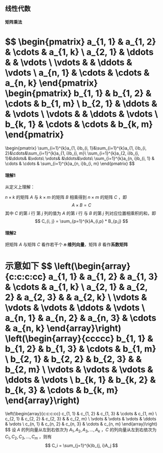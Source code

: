 ## 线性代数

#### 矩阵乘法


$$
\begin{pmatrix}
a_{1, 1} & a_{1, 2} & \cdots & a_{1, k} \\
a_{2, 1} & \ddots   &        & \vdots   \\
\vdots   &          & \ddots & \vdots   \\
a_{n, 1} & \cdots   & \cdots & a_{n, k} 
\end{pmatrix}
\begin{pmatrix}
b_{1, 1} & b_{1, 2} & \cdots & b_{1, m} \\
b_{2, 1} & \ddots   &        & \vdots   \\
\vdots   &          & \ddots & \vdots   \\
b_{k, 1} & \cdots   & \cdots & b_{k, m} 
\end{pmatrix}
=
\begin{pmatrix}
\sum_{i=1}^{k}a_{1, i}b_{i, 1}&\sum_{i=1}^{k}a_{1, i}b_{i, 2}&\cdots&\sum_{i=1}^{k}a_{1, i}b_{i, m}\\
\sum_{i=1}^{k}a_{2, i}b_{i, 1}&\ddots& &\vdots\\
\vdots& &\ddots&\vdots\\
\sum_{i=1}^{k}a_{n, i}b_{i, 1} & \cdots   & \cdots & \sum_{i=1}^{k}a_{n, i}b_{i, m} 
\end{pmatrix}
$$

#### 理解1

从定义上理解：

$n \times k$ 的矩阵 $A$ 与 $k \times m$ 的矩阵 $B$ 相乘得到 $n \times m$ 的矩阵 $C$ ，即
$$
A \times B = C
$$
其中 $C$ 的第 $i$ 行 第 $j$ 列的值为 $A$ 的第 $i$ 行 与 $B$ 的第 $j$ 列对应位置相乘积的和，即
$$
C_{i, j} = \sum_{p=1}^{k}A_{i,p} * B_{p,j}
$$

#### 理解2

把矩阵 $A$ 与矩阵 $C$ 看作若干个 **$n$ 维列向量**，矩阵 $B$ 看作**系数矩阵** 

示意如下
$$
\left(\begin{array}{c:c:c:cc}
a_{1, 1} & a_{1, 2} & a_{1, 3} & \cdots & a_{1, k} \\
a_{2, 1} & a_{2, 2} & a_{2, 3} &        & a_{2, k} \\
\vdots   & \vdots   & \vdots   & \ddots & \vdots   \\
a_{n, 1} & a_{n, 2} & a_{n, 3} & \cdots & a_{n, k} 
\end{array}\right)
\left(\begin{array}{ccccc}
b_{1, 1} & b_{1, 2} & b_{1, 3} & \cdots & b_{1, m} \\
b_{2, 1} & b_{2, 2} & b_{2, 3} &        & b_{2, m} \\
\vdots   & \vdots   & \vdots   & \ddots & \vdots   \\
b_{k, 1} & b_{k, 2} & b_{k, 3} & \cdots & b_{k, m} 
\end{array}\right)
=
\left(\begin{array}{c:c:c:cc}
c_{1, 1} & c_{1, 2} & c_{1, 3} & \cdots & c_{1, m} \\
c_{2, 1} & c_{2, 2} & c_{2, 3} &        & c_{2, m} \\
\vdots   & \vdots   & \vdots   & \ddots & \vdots   \\
c_{n, 1} & c_{n, 2} & c_{n, 3} & \cdots & c_{n, m} 
\end{array}\right)
$$
设 $A$ 的列向量从左到右依次为 $A_1, A_2, A_3,...,A_k$ ，$C$ 的列向量从左到右依次为 $C_1, C_2, C_3, ..., C_m$ ，则有
$$
C_i = \sum_{j=1}^{k}b_{j, i}A_j
$$
